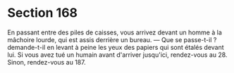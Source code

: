 # Section 168

En passant entre des piles de caisses, vous arrivez devant un 
homme à la mâchoire lourde, qui est assis derrière un bureau. 
— Que se passe-t-il ? demande-t-il en levant à peine les yeux des 
papiers qui sont étalés devant lui. Si vous avez tué un humain 
avant d'arriver jusqu'ici, rendez-vous au 28. Sinon, rendez-vous 
au 187.